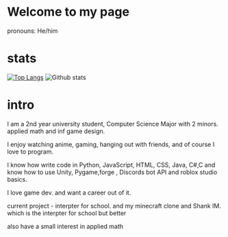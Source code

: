 # Welcome to my page

pronouns: He/him

# stats

[![Top Langs](https://github-readme-stats.vercel.app/api/top-langs/?username=anuraghazra&layout=compact)](https://github.com/anuraghazra/github-readme-stats)
![Github stats](https://github-readme-stats.vercel.app/api?username=TheoW03&theme=cobalt&show_icons=true&count_private=true)

# intro

I am a 2nd year university student, Computer Science Major with 2 minors. applied math and inf game design. 

I enjoy watching anime, gaming, hanging out with friends, and of course I love to program.

I know how write code in Python, JavaScript, HTML, CSS, Java, C#,C and know how to use Unity, Pygame,forge , Discords bot API and roblox studio basics. 

I love game dev. and want a career out of it.

current project - interpter for school. and my minecraft clone and Shank IM. which is the interpter for school but better

also have a small interest in applied math
